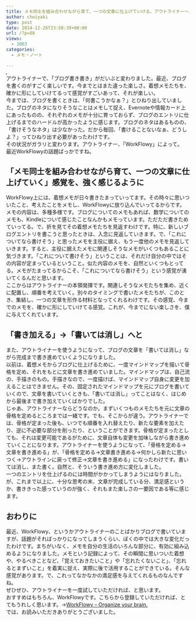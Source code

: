 ```yaml
---
title: メモ同士を組み合わせながら育て、一つの文章に仕上げていける、アウトライナー～メモに対して今いろいろと考えていることその5～
author: choiyaki
type: post
date: 2014-12-26T23:50:39+00:00
url: /?p=88
views:
  - 1063
categories:
  - メモ・ノート

---
```

<a href="https://www.flickr.com/photos/57988299@N08/15494817183" target="_blank" rel="nofollow"><img src="https://i2.wp.com/farm8.static.flickr.com/7470/15494817183_e70c505b0f.jpg?w=660" alt="" title="IMG_5693 by choiyaki, on Flickr" style="border: 1px solid black;" data-recalc-dims="1" /></a>  
アウトライナーで、「ブログ書き書き」がだいぶと変わりました。最近、ブログを書くのがすごく楽しいです。今までとはまた違った楽しさ。着想メモたちを、確かに形にしていけてるって感覚がすごいあって、それが楽しい。  
今までは、ブログを書くときは、「何書こうかなぁ？」とひねり出していました。ブログのネタになりそうなことはメモして捉え、Evernoteや情報カード上にあったものの、それぞれのメモが十分に育っておらず、ブログのエントリに仕上げるまでのハードルが高かったように感じます。ブログのネタはあるものの、「書けそうなネタ」は少なかった。だから毎回、「書けることないなぁ、どうしよ？」ってひねり出す必要があったわけです。  
その状況がガラリと変わります。アウトライナー、「WorkFlowy」によって。  
最近WorkFlowyの話題ばっかですね。

## 「メモ同士を組み合わせながら育て、一つの文章に仕上げていく」感覚を、強く感じるように

WorkFlowy上には、着想メモが日々書きたまっていってます。その時々に思いついたこと、考えたことをメモし、WorkFlowyに放り込んでいってるからです。  
メモの内容は、多種多様です。ブログについてのメモもあれば、数学についてのメモも、Kindleについて感じたことなんかもメモっています。ただただ書きためていってる。で、折を見てその着想メモたちを見返すわけです。特に、新しいブログエントリを書こうと思ったときは、入念に見返していきます。で、「これについてなら書けそう」と思ったメモを主役に据え、もう一度他のメモを見返していきます。すると、主役に据えたメモに関連しそうなメモがいくつもあることに気づきます。「これについて書けそう」ということは、それだけ自分の中ではその内容が定まっているということ。似た内容のメモを、自然といくつもとってる。メモがたまってるからこそ、「これについてなら書けそう」という感覚が湧いてくるんだと思います。  
ここからはアウトライナーの本領発揮です。関連しそうなメモたちを集め、近くに配置し、順番を考えていく。別々のタイミングで書いたメモたちが、このとき、集結し、一つの文章を形作る材料となってくれるわけです。その感覚、今までのメモを、確かに形にしていけてる感覚。これが、今までにない楽しさを、僕に与えてくれています。

## 「書き加える」→「書いては消し」へと

また、アウトライナーを使うようになって、ブログの文章を「書いては消し」ながら完成まで書き進めていくようになりました。  
以前は、着想メモからブログに仕上げるために、一度マインドマップを描いて骨格を定め、それをもとに文章を書き進めていました。マインドマップは、自己流の、手描きのもの。手描きなので、一度描けば、マインドマップ自身に変更を加えることはできません。その、固定されたマインドマップを元にブログを書いていくので、文章を書いていくときも、「書いては消し」ってことはなく、はじめから最後まで書き加えていくばかりでした。  
じゃあ、アウトライナーならどうなのか。まずいくつものメモたちを元に文章の骨格を定めるところまでは一緒です。でも、そこからが違う。アウトライナーでは、骨格が定まった後も、いつでも順番を入れ替えたり、新たな要素を加えたり、逆に不必要な部分を削ったり、ということができます。骨格が定まったとしても、それは変更可能であるがために、文章自体も変更を加味しながら書き進めていくことになります。アウトライナーを使うようになって、「骨格を定める→文章を書き進める」が、「骨格を定める→文章書き進める→何かしら新たに思いつく→アウトラインに戻って修正→文章を書き進める」になったわけです。書いては消し、また書く。自然と、そういう書き進め方に変化しました。  
一つのエントリを仕上げるのには時間がかかってしまうようにはなりました。が、これまで以上に、十分な思考の末、文章が完成している分、満足感というか、書ききった感っていうのが強く、それもまた楽しさの一要因である等に感じます。

## おわりに

最近、WorkFlowy、というかアウトライナーのことばかりブログで書いていますが、話題がそればっかりになってしまうくらい、ぼくの中では大きな変化だったわけです。まちがいなく、メモを自分の生活のいろんな部分に、有効に組み込めるようになりました。メモという記録によって、その瞬間に思いついた着想や、やるべきことなど、「覚えておきたいこと」や「忘れたくないこと」、「忘れるとまずいこと」を着実に捉え、実際に後で活用することができている。そんな感覚があります。で、これってなかなかの満足感を与えてくれるものなんですね。  
ぜひぜひ、アウトライナーを一度試していただければ、と思います。  
おすすめはもちろん、WorkFlowyです。こちらから登録していただければ、とてもうれしく思います。→[WorkFlowy &#8211; Organize your brain.][1]  
では、お読みいただきありがとうございました。

 [1]: https://workflowy.com/invite/205a2188.lnx "WorkFlowy - Organize your brain."